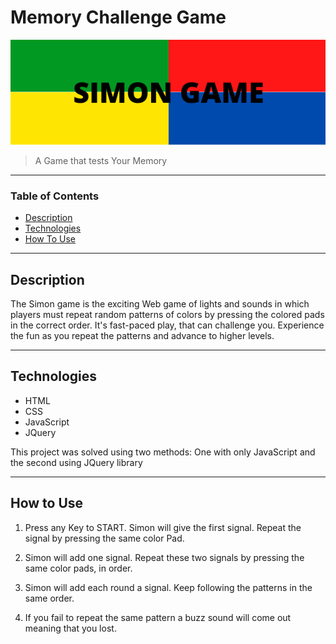 # Memory Challenge Game

![alt text](https://github.com/joeri2k/challenge-js/blob/master/images/title.png?raw=true)

> A Game that tests Your Memory

---

### Table of Contents

- [Description](#description)
- [Technologies](#technologies)
- [How To Use](#how-to-use)

---

## Description

The Simon game is the exciting Web game of lights and sounds in which players must repeat random patterns of colors by pressing the colored pads in the correct order. It's fast-paced play, that can challenge you. Experience the fun as you repeat the patterns and advance to higher levels.

---

## Technologies

- HTML
- CSS
- JavaScript
- JQuery

This project was solved using two methods: One with only JavaScript and the second using JQuery library

---

## How to Use

1. Press any Key to START. Simon will give the first signal. Repeat the signal by pressing the same color Pad.

2. Simon will add one signal. Repeat these two signals by pressing the same color pads, in order.

3. Simon will add each round a signal. Keep following the patterns in the same order.

4. If you fail to repeat the same pattern a buzz sound will come out meaning that you lost.

